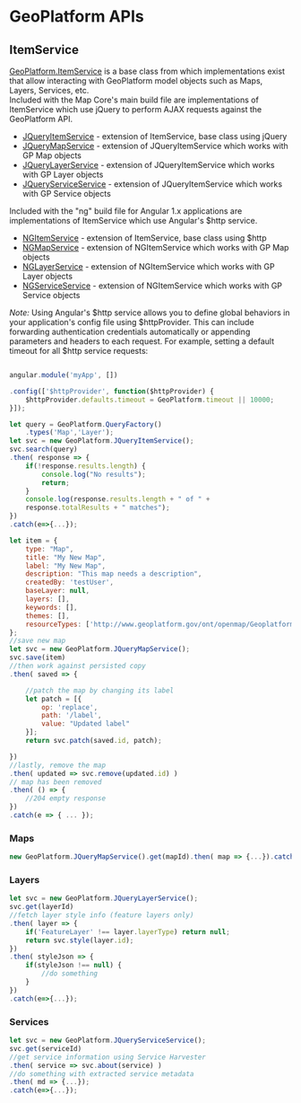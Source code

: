 # GeoPlatform APIs

## ItemService
[GeoPlatform.ItemService](src/shared/item-service.js) is a base class from which implementations exist that
allow interacting with GeoPlatform model objects such as Maps, Layers, Services, etc.  
Included with the Map Core's main build file are implementations of ItemService
which use jQuery to perform AJAX requests against the GeoPlatform API.

- [JQueryItemService](src/shared/item-service-jquery.js) - extension of ItemService, base class using jQuery
- [JQueryMapService](src/map/service-jquery.js) - extension of JQueryItemService which works with GP Map objects
- [JQueryLayerService](src/layer/service-jquery.js) - extension of JQueryItemService which works with GP Layer objects
- [JQueryServiceService](src/service/service-jquery.js) - extension of JQueryItemService which works with GP Service objects


Included with the "ng" build file for Angular 1.x applications are
implementations of ItemService which use Angular's $http service.

- [NGItemService](src/shared/item-service-ng.js) - extension of ItemService, base class using $http  
- [NGMapService](src/map/service-ng.js) - extension of NGItemService which works with GP Map objects
- [NGLayerService](src/layer/service-ng.js) - extension of NGItemService which works with GP Layer objects
- [NGServiceService](src/service/service-ng.js) - extension of NGItemService which works with GP Service objects


_Note:_ Using Angular's $http service allows you to define global behaviors in your application's
config file using $httpProvider. This can include forwarding authentication credentials automatically
or appending parameters and headers to each request.  For example, setting a default timeout for all $http
service requests:

```javascript

angular.module('myApp', [])

.config(['$httpProvider', function($httpProvider) {
    $httpProvider.defaults.timeout = GeoPlatform.timeout || 10000;
}]);

```


```javascript
let query = GeoPlatform.QueryFactory()
    .types('Map','Layer');
let svc = new GeoPlatform.JQueryItemService();
svc.search(query)
.then( response => {
    if(!response.results.length) {
        console.log("No results");
        return;
    }
    console.log(response.results.length + " of " +
    response.totalResults + " matches");
})
.catch(e=>{...});
```

```javascript
let item = {
    type: "Map",
    title: "My New Map",
    label: "My New Map",
    description: "This map needs a description",
    createdBy: 'testUser',
    baseLayer: null,
    layers: [],
    keywords: [],
    themes: [],
    resourceTypes: ['http://www.geoplatform.gov/ont/openmap/GeoplatformMap']
};
//save new map
let svc = new GeoPlatform.JQueryMapService();
svc.save(item)
//then work against persisted copy
.then( saved => {

    //patch the map by changing its label
    let patch = [{
        op: 'replace',
        path: '/label',
        value: "Updated label"
    }];
    return svc.patch(saved.id, patch);

})
//lastly, remove the map
.then( updated => svc.remove(updated.id) )
// map has been removed
.then( () => {
    //204 empty response
})
.catch(e => { ... });
```




### Maps

```javascript
new GeoPlatform.JQueryMapService().get(mapId).then( map => {...}).catch(e=>{...});
```

### Layers

```javascript
let svc = new GeoPlatform.JQueryLayerService();
svc.get(layerId)
//fetch layer style info (feature layers only)
.then( layer => {
    if('FeatureLayer' !== layer.layerType) return null;
    return svc.style(layer.id);
})
.then( styleJson => {
    if(styleJson !== null) {
        //do something
    }
})
.catch(e=>{...});
```


### Services

```javascript
let svc = new GeoPlatform.JQueryServiceService();
svc.get(serviceId)
//get service information using Service Harvester
.then( service => svc.about(service) )
//do something with extracted service metadata
.then( md => {...});
.catch(e=>{...});
```
